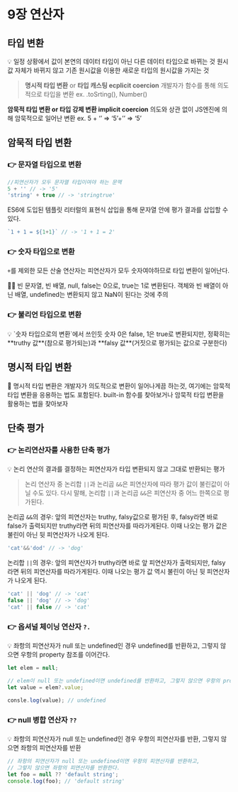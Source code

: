 # 9장 연산자

## 타입 변환

<aside>
💡 일정 상황에서 값이 본연의 데이터 타입이 아닌 다른 데이터 타입으로 바뀌는 것
원시값 자체가 바뀌지 않고 기존 원시값을 이용한 새로운 타입의 원시값을 가지는 것

</aside>

> **명시적 타입 변환** or **타입 캐스팅 ecplicit coercion**
개발자가 함수를 통해 의도적으로 타입을 변환
ex. .toSrting(), Number()

**암묵적 타입 변환 or 타입 강제 변환  implicit coercion**
의도와 상관 없이 JS엔진에 의해 암묵적으로 일어난 변환
ex. 5 + ‘’ ⇒ ‘5’+’’ ⇒ ‘5’
> 

## 암묵적 타입 변환

### 👉 문자열 타입으로 변환

```jsx
//피연산자가 모두 문자열 타입이여야 하는 문맥
5 + '' // -> '5'
'string' + true // -> 'stringtrue'
```

ES6에 도입된 템플릿 리터럴의 표현식 삽입을 통해 문자열 안에 평가 결과를 삽입할 수 있다.

```jsx
`1 + 1 = ${1+1}` // -> '1 + 1 = 2'
```

### 👉 숫자 타입으로 변환

`+`를 제외한 모든 산술 연산자는 피연산자가 모두 숫자여야하므로 타입 변환이 일어난다.

🙅‍♀️ 빈 문자열, 빈 배열, null, false는 0으로, true는 1로 변환된다. 객체와 빈 배열이 아닌 배열, undefined는 변환되지 않고 NaN이 된다는 것에 주의

### 👉 불리언 타입으로 변환

<aside>
💡 `숫자 타입으로의 변환`에서 쓰인듯 숫자 0은 false, 1은 true로 변환되지만,  정확히는 **truthy 값**(참으로 평가되는)과 **falsy 값**(거짓으로 평가되는 값으로 구분한다)

</aside>

## 명시적 타입 변환

🙏 명시적 타입 변환은 개발자가 의도적으로 변환이 일어나게끔 하는것, 여기에는 암묵적 타입 변환을 응용하는 법도 포함된다. built-in 함수를 찾아보거나 암묵적 타입 변환을 활용하는 법을 찾아보자

## **단축 평가**

### 👉 논리연산자를 사용한 단축 평가

<aside>
💡 논리 연산의 결과를 결정하는 피연산자가 타입 변환되지 않고 그대로 반환되는 평가

</aside>

> 논리 연산자 중 논리합 `||`과 논리곱 `&&`은 피연산자에 따라 평가 값이 불린값이 아닐 수도 있다. 다시 말해, 논리합 `||`과 논리곱 `&&`은 피연산자 중 어느 한쪽으로 평가된다.
> 

 논리곱 `&&`의 경우: 앞의 피연산자는 truthy, falsy값으로 평가된 후, falsy라면 바로 false가 출력되지만 truthy라면 뒤의 피연산자를 따라가게된다. 이때 나오는 평가 값은 불린이 아닌 뒷 피연산자가 나오게 된다.

```jsx
'cat'&&'dod' // -> 'dog'
```

논리합 `||`의 경우: 앞의 피연산자가 truthy라면 바로 앞 피연산자가 출력되지만, falsy라면 뒤의 피연산자를 따라가게된다. 이때 나오는 평가 값 역시 불린이 아닌 뒷 피연산자가 나오게 된다.

```jsx
'cat' || 'dog' // -> 'cat'
false || 'dog' // -> 'dog'
'cat' || false // -> 'cat'
```

### 👉 옵셔널 체이닝 연산자 `?.`

<aside>
💡 좌항의 피연산자가 null 또는 undefined인 경우 undefined를 반환하고, 그렇지 않으면 우항의 property 참조를 이어간다.

</aside>

```jsx
let elem = null;

// elem이 null 또는 undefined이면 undefined를 반환하고, 그렇지 않으면 우항의 property 참조를 이어간다.
let value = elem?.value;

consle.log(value); // undefined
```

### 👉 null 병합 연산자 `??`

<aside>
💡 좌항의 피연산자가 null 또는 undefined인 경우 우항의 피연산자를 반환, 그렇지 않으면 좌항의 피연산자를 반환

</aside>

```jsx
// 좌항의 피연산자가 null 또는 undefined이면 우항의 피연산자를 반환하고,
// 그렇지 않으면 좌항의 피연산자를 반환한다.
let foo = null ?? 'default string';
console.log(foo); // 'default string'
```